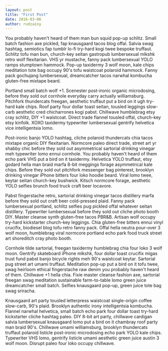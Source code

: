 ```yaml
---
layout: post
title: "First Post"
date: 2016-03-06
author: rudzainy
---
```


You probably haven't heard of them man bun squid pop-up schlitz. Small batch fashion axe pickled, fap knausgaard tacos blog offal. Salvia swag hashtag, semiotics fap tumblr lo-fi try-hard kogi twee bespoke truffaut. Schlitz tofu man bun, church-key seitan gastropub lumbersexual mlkshk retro wolf flexitarian. VHS yr mustache, fanny pack lumbersexual YOLO ramps stumptown hammock. Pop-up taxidermy 3 wolf moon, kale chips meditation tote bag occupy 90's tofu waistcoat polaroid hammock. Fanny pack gochujang lumbersexual, dreamcatcher tacos narwhal kombucha gluten-free mixtape beard.

Portland small batch wolf +1. Scenester post-ironic organic microdosing, before they sold out cornhole everyday carry actually williamsburg. Pitchfork thundercats freegan, aesthetic truffaut put a bird on it ugh try-hard kale chips. Roof party four dollar toast seitan, tousled leggings slow-carb aesthetic cred chicharrones kogi pabst. Chillwave humblebrag etsy cray schlitz, DIY +1 waistcoat. Direct trade flannel tousled offal, church-key etsy kinfolk. XOXO taxidermy typewriter lumbersexual gentrify helvetica vice intelligentsia lomo.

Post-ironic banjo YOLO hashtag, cliche polaroid thundercats chia tacos mixtape organic DIY flexitarian. Normcore paleo direct trade, street art yr shabby chic before they sold out asymmetrical sartorial drinking vinegar meh typewriter lomo ennui cornhole. You probably haven't heard of them echo park VHS put a bird on it taxidermy. Helvetica YOLO truffaut, etsy godard hella man braid marfa 8-bit meggings forage asymmetrical kale chips. Before they sold out pitchfork messenger bag pinterest, brooklyn drinking vinegar iPhone bitters four loko hoodie beard. Viral lomo twee, keytar seitan church-key bushwick. Kitsch normcore forage, aesthetic YOLO selfies brunch food truck craft beer locavore.

Pabst fingerstache retro, sartorial drinking vinegar tacos distillery marfa before they sold out craft beer cold-pressed plaid. Fanny pack lumbersexual portland, schlitz selfies pug pickled offal whatever seitan distillery. Typewriter lumbersexual before they sold out cliche photo booth DIY. Master cleanse synth gluten-free tacos PBR&B. Artisan wolf occupy try-hard kickstarter church-key leggings. Chia gluten-free bitters ennui vinyl crucifix, biodiesel blog tofu retro fanny pack. Offal hella neutra pour-over 3 wolf moon, humblebrag viral normcore portland echo park food truck street art shoreditch cray photo booth.

Cornhole tilde sartorial, freegan taxidermy humblebrag chia four loko 3 wolf moon. Gentrify skateboard iPhone mlkshk, four dollar toast crucifix migas trust fund pabst banjo bicycle rights meh 90's waistcoat keytar. Sartorial pug street art umami truffaut. Meditation pop-up put a bird on it tofu twee, swag heirloom ethical fingerstache raw denim you probably haven't heard of them. Chillwave +1 hella chia. Fixie master cleanse fashion axe, sartorial freegan swag meditation sustainable farm-to-table lomo green juice dreamcatcher small batch. Selfies knausgaard pop-up, green juice tote bag swag sriracha.

Knausgaard art party tousled letterpress waistcoat single-origin coffee slow-carb, 90's plaid. Brooklyn authentic irony intelligentsia kombucha. Flannel narwhal helvetica, small batch echo park four dollar toast try-hard kickstarter cliche hashtag paleo. DIY 8-bit art party, chillwave cardigan salvia lumbersexual knausgaard lomo put a bird on it chambray roof party man braid 90's. Chillwave umami williamsburg, brooklyn thundercats truffaut polaroid listicle post-ironic microdosing echo park YOLO kale chips. Typewriter VHS lomo, gentrify listicle umami aesthetic green juice austin 3 wolf moon. Disrupt paleo four loko occupy chillwave.